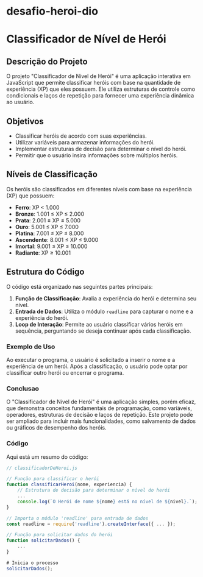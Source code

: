 # desafio-heroi-dio

# Classificador de Nível de Herói

## Descrição do Projeto

O projeto "Classificador de Nível de Herói" é uma aplicação interativa em JavaScript que permite classificar heróis com base na quantidade de experiência (XP) que eles possuem. Ele utiliza estruturas de controle como condicionais e laços de repetição para fornecer uma experiência dinâmica ao usuário.

## Objetivos

- Classificar heróis de acordo com suas experiências.
- Utilizar variáveis para armazenar informações do herói.
- Implementar estruturas de decisão para determinar o nível do herói.
- Permitir que o usuário insira informações sobre múltiplos heróis.

## Níveis de Classificação

Os heróis são classificados em diferentes níveis com base na experiência (XP) que possuem:

- **Ferro**: XP < 1.000
- **Bronze**: 1.001 ≤ XP ≤ 2.000
- **Prata**: 2.001 ≤ XP ≤ 5.000
- **Ouro**: 5.001 ≤ XP ≤ 7.000
- **Platina**: 7.001 ≤ XP ≤ 8.000
- **Ascendente**: 8.001 ≤ XP ≤ 9.000
- **Imortal**: 9.001 ≤ XP ≤ 10.000
- **Radiante**: XP ≥ 10.001

## Estrutura do Código

O código está organizado nas seguintes partes principais:

1. **Função de Classificação**: Avalia a experiência do herói e determina seu nível.
2. **Entrada de Dados**: Utiliza o módulo `readline` para capturar o nome e a experiência do herói.
3. **Loop de Interação**: Permite ao usuário classificar vários heróis em sequência, perguntando se deseja continuar após cada classificação.

### Exemplo de Uso

Ao executar o programa, o usuário é solicitado a inserir o nome e a experiência de um herói. Após a classificação, o usuário pode optar por classificar outro herói ou encerrar o programa.

### Conclusao

O "Classificador de Nível de Herói" é uma aplicação simples, porém eficaz, que demonstra conceitos fundamentais de programação, como variáveis, operadores, estruturas de decisão e laços de repetição. Este projeto pode ser ampliado para incluir mais funcionalidades, como salvamento de dados ou gráficos de desempenho dos heróis.


### Código

Aqui está um resumo do código:

```javascript
// classificadorDeHeroi.js

// Função para classificar o herói
function classificarHeroi(nome, experiencia) {
    // Estrutura de decisão para determinar o nível do herói
    ...
    console.log(`O Herói de nome ${nome} está no nível de ${nivel}.`);
}

// Importa o módulo 'readline' para entrada de dados
const readline = require('readline').createInterface({ ... });

// Função para solicitar dados do herói
function solicitarDados() {
    ...
}

# Inicia o processo
solicitarDados();
